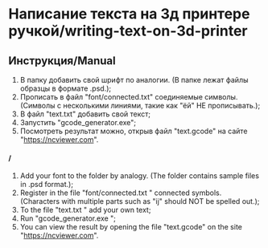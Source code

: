 # Написание текста на 3д принтере ручкой/writing-text-on-3d-printer
## Инструкция/Manual
1. В папку добавить свой шрифт по аналогии. (В папке лежат файлы образцы в формате .psd.);
2. Прописать в файл "font/connected.txt" соединяемые символы. (Символы с несколькими линиями, такие как "ёй" НЕ прописывать.);
3. В файл "text.txt" добавить свой текст;
4. Запустить "gcode_generator.exe";
5. Посмотреть результат можно, открыв файл "text.gcode" на сайте "https://ncviewer.com".
#### /
1. Add your font to the folder by analogy. (The folder contains sample files in .psd format.);
2. Register in the file "font/connected.txt " connected symbols. (Characters with multiple parts such as "ij" should NOT be spelled out.);
3. To the file "text.txt " add your own text;
4. Run "gcode_generator.exe ";
5. You can view the result by opening the file "text.gcode" on the site "https://ncviewer.com".
